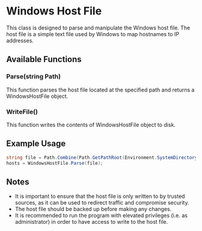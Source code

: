 # Windows Host File

This class is designed to parse and manipulate the Windows host file. The host file is a simple text file used by Windows to map hostnames to IP addresses. 

## Available Functions

### Parse(string Path)

This function parses the host file located at the specified path and returns a WindowsHostFile object.

### WriteFile()

This function writes the contents of WindowsHostFile object to disk. 

## Example Usage


```csharp
string file = Path.Combine(Path.GetPathRoot(Environment.SystemDirectory), "Windows\\System32\\Drivers\\Etc\\hosts");
hosts = WindowsHostFile.Parse(file); 
```

## Notes

- It is important to ensure that the host file is only written to by trusted sources, as it can be used to redirect traffic and compromise security. 
- The host file should be backed up before making any changes. 
- It is recommended to run the program with elevated privileges (i.e. as administrator) in order to have access to write to the host file.
